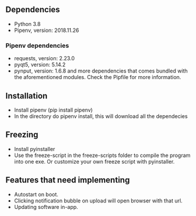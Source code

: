## Dependencies
- Python 3.8
- Pipenv, version: 2018.11.26

### Pipenv dependencies
- requests, version: 2.23.0
- pyqt5, version: 5.14.2
- pynput, version: 1.6.8
and more dependencies that comes bundled with the aforementioned modules. Check the Pipfile for more information. 

## Installation

- Install pipenv (pip install pipenv)
- In the directory do pipenv install, this will download all the dependecies


## Freezing
- Install pyinstaller
- Use the freeze-script in the freeze-scripts folder to compile the program into one exe.
Or customize your own freeze script with pyinstaller.

## Features that need implementing
- Autostart on boot.
- Clicking notification bubble on upload will open browser with that url.
- Updating software in-app.
